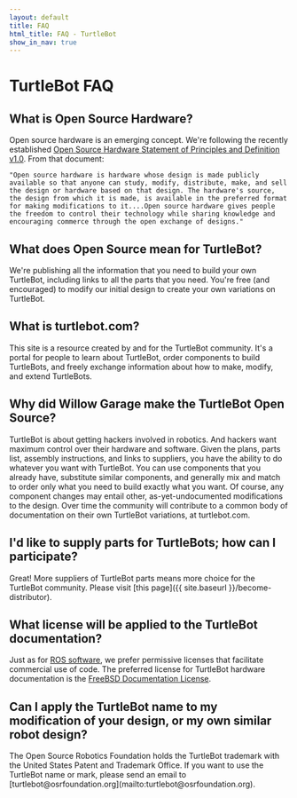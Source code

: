 ```yaml
---
layout: default
title: FAQ
html_title: FAQ - TurtleBot
show_in_nav: true
---
```

# TurtleBot FAQ

## What is Open Source Hardware?

Open source hardware is an emerging concept. We're following the recently established [Open Source Hardware Statement of Principles and Definition v1.0](http://freedomdefined.org/OSHW). From that document:


    "Open source hardware is hardware whose design is made publicly available so that anyone can study, modify, distribute, make, and sell the design or hardware based on that design. The hardware's source, the design from which it is made, is available in the preferred format for making modifications to it....Open source hardware gives people the freedom to control their technology while sharing knowledge and encouraging commerce through the open exchange of designs."



## What does Open Source mean for TurtleBot?
We're publishing all the information that you need to build your own TurtleBot, including links to all the parts that you need. You're free (and encouraged) to modify our initial design to create your own variations on TurtleBot.

## What is turtlebot.com?
This site is a resource created by and for the TurtleBot community. It's a portal for people to learn about TurtleBot, order components to build TurtleBots, and freely exchange information about how to make, modify, and extend TurtleBots.

## Why did Willow Garage make the TurtleBot Open Source?
TurtleBot is about getting hackers involved in robotics. And hackers want maximum control over their hardware and software. Given the plans, parts list, assembly instructions, and links to suppliers, you have the ability to do whatever you want with TurtleBot. You can use components that you already have, substitute similar components, and generally mix and match to order only what you need to build exactly what you want. Of course, any component changes may entail other, as-yet-undocumented modifications to the design. Over time the community will contribute to a common body of documentation on their own TurtleBot variations, at turtlebot.com.

## I'd like to supply parts for TurtleBots; how can I participate?
Great! More suppliers of TurtleBot parts means more choice for the TurtleBot community. Please visit [this page]({{ site.baseurl }}/become-distributor).

## What license will be applied to the TurtleBot documentation?
Just as for <a class="http" href="http://www.ros.org/wiki/DevelopersGuide#Licensing">ROS software</a>, we prefer permissive licenses that facilitate commercial use of code. The preferred license for TurtleBot hardware documentation is the [FreeBSD Documentation License](http://www.freebsd.org/copyright/freebsd-doc-license.html).

## Can I apply the TurtleBot name to my modification of your design, or my own similar robot design?
<p>The Open Source Robotics Foundation holds the TurtleBot trademark with the United States Patent and Trademark Office. If you want to use the TurtleBot name or mark, please send an email to [turtlebot@osrfoundation.org](mailto:turtlebot@osrfoundation.org).
